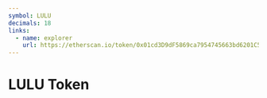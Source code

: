 ```yaml
---
symbol: LULU
decimals: 18
links:
  - name: explorer
    url: https://etherscan.io/token/0x01cd3D9dF5869ca7954745663bd6201C571E05Cf
---
```


# LULU Token
